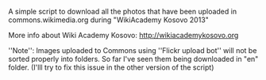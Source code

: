 A simple script to download all the photos that have been uploaded in commons.wikimedia.org during "WikiAcademy Kosovo 2013"

More info about Wiki Academy Kosovo: http://wikiacademykosovo.org


''Note'': Images uploaded to Commons using ''Flickr upload bot'' will not be sorted properly into folders. So far I've seen them being downloaded in "en" folder.
(I'lll try to fix this issue in the other version of the script)
